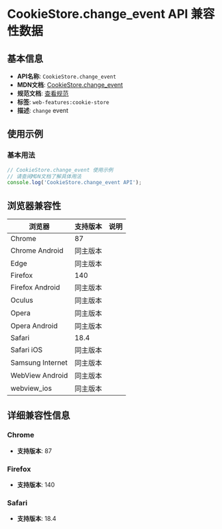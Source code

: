 # CookieStore.change_event API 兼容性数据

## 基本信息

- **API名称**: `CookieStore.change_event`
- **MDN文档**: [CookieStore.change_event](https://developer.mozilla.org/docs/Web/API/CookieStore/change_event)
- **规范文档**: [查看规范](https://cookiestore.spec.whatwg.org/#intro-monitor,https://cookiestore.spec.whatwg.org/#dom-cookiestore-onchange)
- **标签**: `web-features:cookie-store`
- **描述**: `change` event

## 使用示例

### 基本用法

```javascript
// CookieStore.change_event 使用示例
// 请查阅MDN文档了解具体用法
console.log('CookieStore.change_event API');
```

## 浏览器兼容性

| 浏览器 | 支持版本 | 说明 |
|--------|----------|------|
| Chrome | 87 |  |
| Chrome Android | 同主版本 |  |
| Edge | 同主版本 |  |
| Firefox | 140 |  |
| Firefox Android | 同主版本 |  |
| Oculus | 同主版本 |  |
| Opera | 同主版本 |  |
| Opera Android | 同主版本 |  |
| Safari | 18.4 |  |
| Safari iOS | 同主版本 |  |
| Samsung Internet | 同主版本 |  |
| WebView Android | 同主版本 |  |
| webview_ios | 同主版本 |  |

## 详细兼容性信息

### Chrome

- **支持版本**: 87

### Firefox

- **支持版本**: 140

### Safari

- **支持版本**: 18.4


